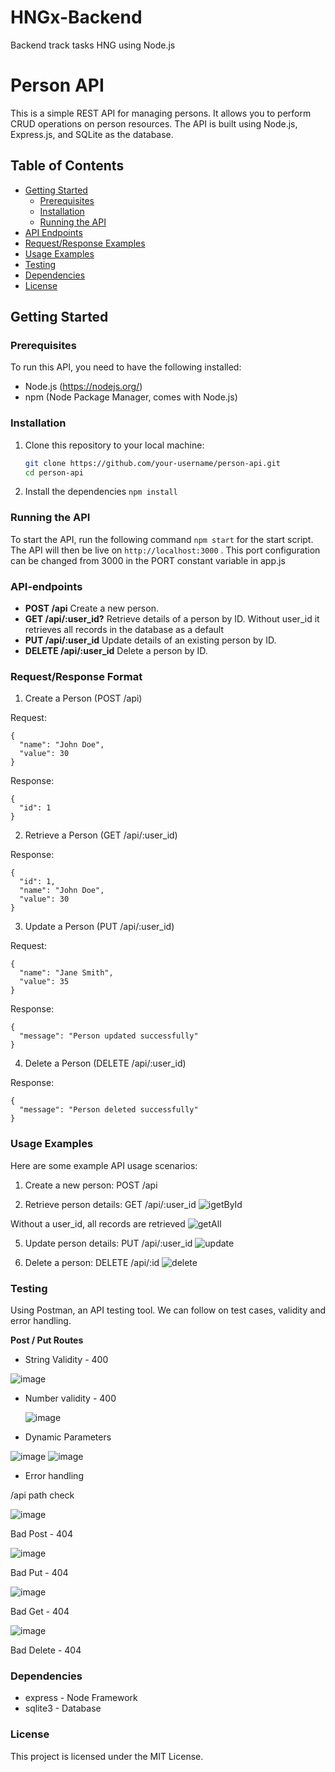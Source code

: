 # HNGx-Backend
Backend track tasks HNG using Node.js

# Person API

This is a simple REST API for managing persons. It allows you to perform CRUD operations on person resources. The API is built using Node.js, Express.js, and SQLite as the database.

## Table of Contents

- [Getting Started](#getting-started)
  - [Prerequisites](#prerequisites)
  - [Installation](#installation)
  - [Running the API](#running-the-api)
- [API Endpoints](#api-endpoints)
- [Request/Response Examples](#usage-examples)
- [Usage Examples](#usage-examples)
- [Testing](#testing)
- [Dependencies](#dependencies)
- [License](#license)

## Getting Started

### Prerequisites

To run this API, you need to have the following installed:

- Node.js (https://nodejs.org/)
- npm (Node Package Manager, comes with Node.js)

### Installation

1. Clone this repository to your local machine:

   ```bash
   git clone https://github.com/your-username/person-api.git
   cd person-api

2. Install the dependencies
    `npm install`
   
### Running the API
To start the API, run the following command `npm start` for the start script. The API will then be live on `http://localhost:3000` . This port configuration can be changed from 3000 in the PORT constant variable in app.js

### API-endpoints

* **POST /api** Create a new person.
* **GET /api/:user_id?** Retrieve details of a person by ID. Without user_id it retrieves all records in the database as a default
* **PUT /api/:user_id** Update details of an existing person by ID.
* **DELETE /api/:user_id** Delete a person by ID.

### Request/Response Format
1. Create a Person (POST /api)

Request:
```
{
  "name": "John Doe",
  "value": 30
}
```
Response:
```
{
  "id": 1
}
```
2. Retrieve a Person (GET /api/:user_id)
   
Response:
```
{
  "id": 1,
  "name": "John Doe",
  "value": 30
}
```
3. Update a Person (PUT /api/:user_id)

Request:
```
{
  "name": "Jane Smith",
  "value": 35
}
```
Response:
```
{
  "message": "Person updated successfully"
}
```
4. Delete a Person (DELETE /api/:user_id)

Response:
```
{
  "message": "Person deleted successfully"
}
```

### Usage Examples
Here are some example API usage scenarios:

1. Create a new person: POST /api

3. Retrieve person details: GET /api/:user_id
![igetById](https://github.com/JimmyKurui/HNGx-Backend/assets/71793888/87f0ca4a-3641-4c20-b9b8-541ad1199bdd)

Without a user_id, all records are retrieved
![getAll](https://github.com/JimmyKurui/HNGx-Backend/assets/71793888/37ab590d-91de-4def-bbda-779e1735304b)

5. Update person details: PUT /api/:user_id
![update](https://github.com/JimmyKurui/HNGx-Backend/assets/71793888/f23cde9d-5b6a-4b9b-afc7-e5e1352bd978)

7. Delete a person: DELETE /api/:id
![delete](https://github.com/JimmyKurui/HNGx-Backend/assets/71793888/977737a9-95f4-4911-a978-a11f13aeb4bc)

### Testing
Using Postman, an API testing tool. We can follow on test cases, validity and error handling.

**Post / Put Routes**
* String Validity - 400

![image](https://github.com/JimmyKurui/HNGx-Backend/assets/71793888/a63bcb98-423f-41f8-b801-81bfb7671cdc)

* Number validity - 400
  
  ![image](https://github.com/JimmyKurui/HNGx-Backend/assets/71793888/19051f89-927b-412c-b4be-afaa3782a0db)

* Dynamic Parameters

![image](https://github.com/JimmyKurui/HNGx-Backend/assets/71793888/e6f1d184-603b-4afb-95e8-42be88099502)
![image](https://github.com/JimmyKurui/HNGx-Backend/assets/71793888/ddab5812-f748-473b-82d6-b25be3308cd8)

* Error handling
  
/api path check

![image](https://github.com/JimmyKurui/HNGx-Backend/assets/71793888/de6c8641-addf-4bba-9aa1-1154af12a0a0)

Bad Post - 404

![image](https://github.com/JimmyKurui/HNGx-Backend/assets/71793888/2b9e918d-0c3c-4fc4-b4b1-4bfce2d055db)

Bad Put - 404

![image](https://github.com/JimmyKurui/HNGx-Backend/assets/71793888/6680f94a-e34f-4b88-8974-75423b53649c)

Bad Get - 404

![image](https://github.com/JimmyKurui/HNGx-Backend/assets/71793888/9148e921-9935-44e0-9825-fbe30ae20236)

Bad Delete - 404
### Dependencies
* express - Node Framework
* sqlite3 - Database
 
### License
This project is licensed under the MIT License.
